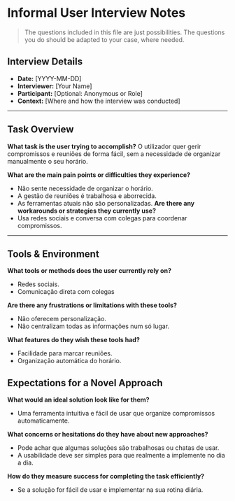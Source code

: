 # Informal User Interview Notes 

> 	The questions included in this file are just possibilities. The questions you do should be adapted to your case, where needed.

## Interview Details 
- **Date:** [YYYY-MM-DD] 
- **Interviewer:** [Your Name] 
- **Participant:** [Optional: Anonymous or Role] 
- **Context:** [Where and how the interview was conducted] 

--- 
## Task Overview 

 **What task is the user trying to accomplish?** 
O utilizador quer gerir compromissos e reuniões de forma fácil, sem a necessidade de organizar manualmente o seu horário.

**What are the main pain points or difficulties they experience?** 
- Não sente necessidade de organizar o horário.
- A gestão de reuniões é trabalhosa e aborrecida.
- As ferramentas atuais não são personalizadas.
**Are there any workarounds or strategies they currently use?** 
- Usa redes sociais e conversa com colegas para coordenar compromissos.
---- 
## Tools & Environment 
**What tools or methods does the user currently rely on?** 
- Redes sociais.
- Comunicação direta com colegas

**Are there any frustrations or limitations with these tools?** 
- Não oferecem personalização.
- Não centralizam todas as informações num só lugar.

**What features do they wish these tools had?** 
- Facilidade para marcar reuniões.
- Organização automática do horário.

## Expectations for a Novel Approach 

**What would an ideal solution look like for them?** 
- Uma ferramenta intuitiva e fácil de usar que organize compromissos automaticamente.

**What concerns or hesitations do they have about new approaches?** 
- Pode achar que algumas soluções são trabalhosas ou chatas de usar.
- A usabilidade deve ser simples para que realmente a implemente no dia a dia. 

**How do they measure success for completing the task efficiently?** 
- Se a solução for fácil de usar e implementar na sua rotina diária.
